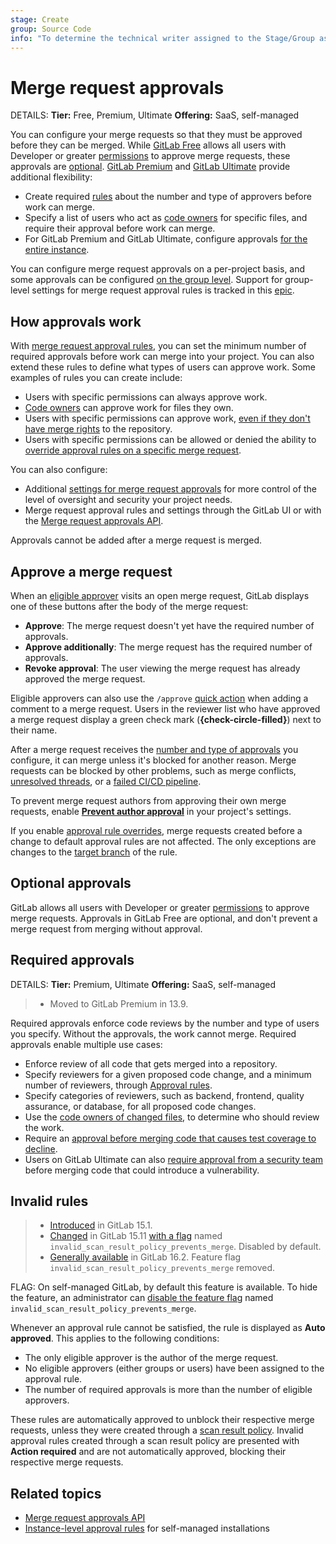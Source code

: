```yaml
---
stage: Create
group: Source Code
info: "To determine the technical writer assigned to the Stage/Group associated with this page, see https://handbook.gitlab.com/handbook/product/ux/technical-writing/#assignments"
---
```


# Merge request approvals

DETAILS:
**Tier:** Free, Premium, Ultimate
**Offering:** SaaS, self-managed

You can configure your merge requests so that they must be approved before
they can be merged. While [GitLab Free](https://about.gitlab.com/pricing/) allows
all users with Developer or greater [permissions](../../../permissions.md) to
approve merge requests, these approvals are [optional](#optional-approvals).
[GitLab Premium](https://about.gitlab.com/pricing/) and
[GitLab Ultimate](https://about.gitlab.com/pricing/) provide additional
flexibility:

- Create required [rules](rules.md) about the number and type of approvers before work can merge.
- Specify a list of users who act as [code owners](../../codeowners/index.md) for specific files,
  and require their approval before work can merge.
- For GitLab Premium and GitLab Ultimate, configure approvals
  [for the entire instance](../../../../administration/merge_requests_approvals.md).

You can configure merge request approvals on a per-project basis, and some approvals can be configured
[on the group level](../../../group/manage.md#group-merge-request-approval-settings). Support for
group-level settings for merge request approval rules is tracked in this
[epic](https://gitlab.com/groups/gitlab-org/-/epics/4367).

## How approvals work

With [merge request approval rules](rules.md), you can set the minimum number of
required approvals before work can merge into your project. You can also extend these
rules to define what types of users can approve work. Some examples of rules you can create include:

- Users with specific permissions can always approve work.
- [Code owners](../../codeowners/index.md) can approve work for files they own.
- Users with specific permissions can approve work,
  [even if they don't have merge rights](rules.md#merge-request-approval-segregation-of-duties)
  to the repository.
- Users with specific permissions can be allowed or denied the ability
  to [override approval rules on a specific merge request](rules.md#edit-or-override-merge-request-approval-rules).

You can also configure:

- Additional [settings for merge request approvals](settings.md) for more control of the
  level of oversight and security your project needs.
- Merge request approval rules and settings through the GitLab UI or with the
  [Merge request approvals API](../../../../api/merge_request_approvals.md).

Approvals cannot be added after a merge request is merged.

## Approve a merge request

When an [eligible approver](rules.md#eligible-approvers) visits an open merge request,
GitLab displays one of these buttons after the body of the merge request:

- **Approve**: The merge request doesn't yet have the required number of approvals.
- **Approve additionally**: The merge request has the required number of approvals.
- **Revoke approval**: The user viewing the merge request has already approved
  the merge request.

Eligible approvers can also use the `/approve`
[quick action](../../../project/quick_actions.md) when adding a comment to
a merge request. Users in the reviewer list who have approved a merge request display
a green check mark (**{check-circle-filled}**) next to their name.

After a merge request receives the [number and type of approvals](rules.md) you configure, it can merge
unless it's blocked for another reason. Merge requests can be blocked by other problems,
such as merge conflicts, [unresolved threads](../index.md#prevent-merge-unless-all-threads-are-resolved),
or a [failed CI/CD pipeline](../merge_when_pipeline_succeeds.md).

To prevent merge request authors from approving their own merge requests,
enable [**Prevent author approval**](settings.md#prevent-approval-by-author)
in your project's settings.

If you enable [approval rule overrides](settings.md#prevent-editing-approval-rules-in-merge-requests),
merge requests created before a change to default approval rules are not affected.
The only exceptions are changes to the [target branch](rules.md#approvals-for-protected-branches)
of the rule.

## Optional approvals

GitLab allows all users with Developer or greater [permissions](../../../permissions.md)
to approve merge requests. Approvals in GitLab Free are optional, and don't prevent
a merge request from merging without approval.

## Required approvals

DETAILS:
**Tier:** Premium, Ultimate
**Offering:** SaaS, self-managed

> - Moved to GitLab Premium in 13.9.

Required approvals enforce code reviews by the number and type of users you specify.
Without the approvals, the work cannot merge. Required approvals enable multiple use cases:

- Enforce review of all code that gets merged into a repository.
- Specify reviewers for a given proposed code change, and a minimum number
  of reviewers, through [Approval rules](rules.md).
- Specify categories of reviewers, such as backend, frontend, quality assurance, or
  database, for all proposed code changes.
- Use the [code owners of changed files](rules.md#code-owners-as-eligible-approvers),
  to determine who should review the work.
- Require an [approval before merging code that causes test coverage to decline](../../../../ci/testing/code_coverage.md#coverage-check-approval-rule).
- Users on GitLab Ultimate can also [require approval from a security team](../../../application_security/index.md#security-approvals-in-merge-requests)
  before merging code that could introduce a vulnerability.

## Invalid rules

> - [Introduced](https://gitlab.com/gitlab-org/gitlab/-/issues/334698) in GitLab 15.1.
> - [Changed](https://gitlab.com/gitlab-org/gitlab/-/issues/389905) in GitLab 15.11 [with a flag](../../../../administration/feature_flags.md) named `invalid_scan_result_policy_prevents_merge`. Disabled by default.
> - [Generally available](https://gitlab.com/gitlab-org/gitlab/-/issues/405023) in GitLab 16.2. Feature flag `invalid_scan_result_policy_prevents_merge` removed.

FLAG:
On self-managed GitLab, by default this feature is available. To hide the feature,
an administrator can [disable the feature flag](../../../../administration/feature_flags.md) named `invalid_scan_result_policy_prevents_merge`.

Whenever an approval rule cannot be satisfied, the rule is displayed as **Auto approved**. This applies to the following conditions:

- The only eligible approver is the author of the merge request.
- No eligible approvers (either groups or users) have been assigned to the approval rule.
- The number of required approvals is more than the number of eligible approvers.

These rules are automatically approved to unblock their respective merge requests, unless they were
created through a [scan result policy](../../../application_security/policies/scan-result-policies.md).
Invalid approval rules created through a scan result policy are presented with
**Action required** and are not automatically approved, blocking their respective merge requests.

## Related topics

- [Merge request approvals API](../../../../api/merge_request_approvals.md)
- [Instance-level approval rules](../../../../administration/merge_requests_approvals.md) for self-managed installations

<!-- ## Troubleshooting

Include any troubleshooting steps that you can foresee. If you know beforehand what issues
one might have when setting this up, or when something is changed, or on upgrading, it's
important to describe those, too. Think of things that may go wrong and include them here.
This is important to minimize requests for support, and to avoid doc comments with
questions that you know someone might ask.

Each scenario can be a third-level heading, for example, `### Getting error message X`.
If you have none to add when creating a doc, leave this section in place
but commented out to help encourage others to add to it in the future. -->
